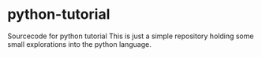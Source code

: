 # python-tutorial
Sourcecode for python tutorial
This is just a simple repository holding some small explorations into the python language.
